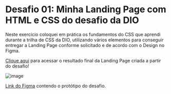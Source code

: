 # Desafio 01: Minha Landing Page com HTML e CSS do desafio da DIO

Neste exercício coloquei em prática os fundamentos do CSS que aprendi durante a trilha de CSS da DIO, utilizando vários elementos para conseguir entregar a Landing Page conforme solicitado e de acordo com o Design no Figma.

[Clique aqui](https://gabriel-cabeceira.github.io/trilha-css-desafio-01-landing-page/) para acessar o resultado final da Landing Page criada a partir do desafio!

![image](https://user-images.githubusercontent.com/55519539/183538055-6cce606c-7d1d-4d15-a4be-ffeb5b37c956.png)


[Link do Figma](https://www.figma.com/file/3PiokoJj9IhGDnNiWAJbz7/DIO---Desafio-01?node-id=2%3A6) contendo o protótipo do desafio.



